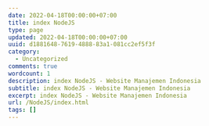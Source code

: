 ```yaml
---
date: 2022-04-18T00:00:00+07:00
title: index NodeJS
type: page
updated: 2022-04-18T00:00:00+07:00
uuid: d1881648-7619-4888-83a1-081cc2ef5f3f
category:
  - Uncategorized
comments: true
wordcount: 1
description: index NodeJS - Website Manajemen Indonesia
subtitle: index NodeJS - Website Manajemen Indonesia
excerpt: index NodeJS - Website Manajemen Indonesia
url: /NodeJS/index.html
tags: []
---
```


<!-- directory listing -->